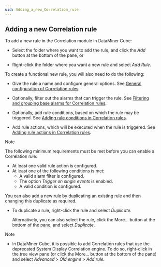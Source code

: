 ```yaml
---
uid: Adding_a_new_Correlation_rule
---
```


## Adding a new Correlation rule

To add a new rule in the Correlation module in DataMiner Cube:

- Select the folder where you want to add the rule, and click the *Add* button at the bottom of the pane, or

- Right-click the folder where you want a new rule and select *Add Rule*.

To create a functional new rule, you will also need to do the following:

- Give the rule a name and configure general options. See [General configuration of Correlation rules](xref:General_configuration_of_Correlation_rules).

- Optionally, filter out the alarms that can trigger the rule. See [Filtering and grouping base alarms for Correlation rules](xref:Filtering_and_grouping_base_alarms_for_Correlation_rules).

- Optionally, add rule conditions, based on which the rule may be triggered. See [Adding rule conditions in Correlation rules](xref:Adding_rule_conditions_in_Correlation_rules).

- Add rule actions, which will be executed when the rule is triggered. See [Adding rule actions in Correlation rules](xref:Adding_rule_actions_in_Correlation_rules).

> [!NOTE]
> The following minimum requirements must be met before you can enable a Correlation rule:
> - At least one valid rule action is configured.
> - At least one of the following conditions is met:
>     - A valid alarm filter is configured.
>     - The option *Trigger on single events* is enabled.
>     - A valid condition is configured.

You can also add a new rule by duplicating an existing rule and then changing this duplicate as required.

- To duplicate a rule, right-click the rule and select *Duplicate*.

    Alternatively, you can also select the rule, click the More... button at the bottom of the pane, and select *Duplicate*.

> [!NOTE]
> - In DataMiner Cube, it is possible to add Correlation rules that use the deprecated System Display Correlation engine. To do so, right-click in the tree view pane (or click the More... button at the bottom of the pane) and select *Advanced* > *Old engine* > *Add rule*.
>
